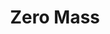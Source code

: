 ---
title: Zero Mass
layout: default
company-name: Zero Mass
company-url: http://www.zeromasswater.com
thumbnail: zero_mass_logo_bw.png
alt: image-alt
category: Company

---